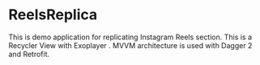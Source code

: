 # ReelsReplica

This is demo application for replicating Instagram Reels section. This is a Recycler View with Exoplayer . MVVM architecture is used with Dagger 2 and Retrofit.
